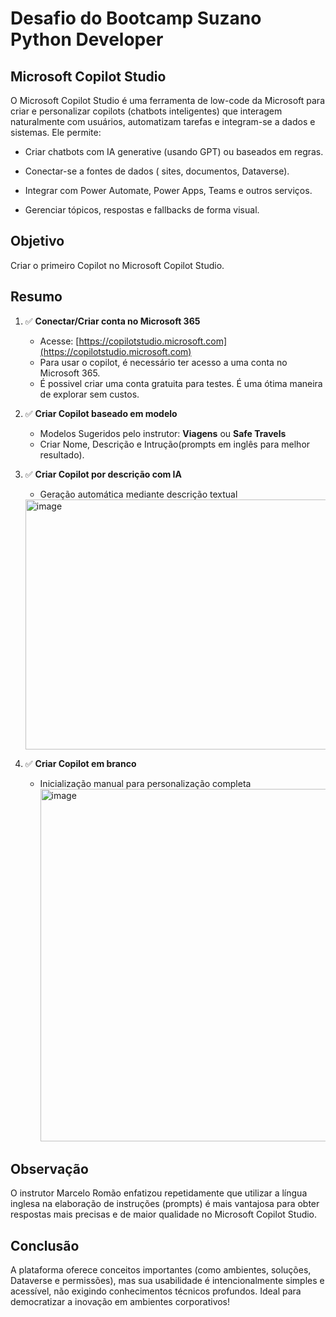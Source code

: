# Desafio do Bootcamp Suzano Python Developer
## Microsoft Copilot Studio
O Microsoft Copilot Studio é uma ferramenta de low-code da Microsoft para criar e personalizar copilots (chatbots inteligentes) que interagem naturalmente com usuários, automatizam tarefas e integram-se a dados e sistemas. Ele permite:

- Criar chatbots com IA generative (usando GPT) ou baseados em regras.

- Conectar-se a fontes de dados ( sites, documentos, Dataverse).

- Integrar com Power Automate, Power Apps, Teams e outros serviços.

- Gerenciar tópicos, respostas e fallbacks de forma visual.


## Objetivo
Criar o primeiro Copilot no Microsoft Copilot Studio.

## Resumo
1. ✅ **Conectar/Criar conta no Microsoft 365**  
   - Acesse: [https://copilotstudio.microsoft.com](https://copilotstudio.microsoft.com)
   - Para usar o copilot, é necessário ter acesso a uma conta no Microsoft 365.
   - É possivel criar uma conta gratuita para testes. É uma ótima maneira de explorar sem custos.

2. ✅ **Criar Copilot baseado em modelo**  
   - Modelos Sugeridos pelo instrutor: **Viagens** ou **Safe Travels**
   - Criar Nome, Descrição e Intrução(prompts em inglês para melhor resultado).

3. ✅ **Criar Copilot por descrição com IA**  
   - Geração automática mediante descrição textual
    <img width="2000" height="400" alt="image" src="https://github.com/user-attachments/assets/13f4ba13-dfbc-4d1e-8fc3-ba8ecc37acc0" />


4. ✅ **Criar Copilot em branco**  
   - Inicialização manual para personalização completa
     <img width="1623" height="564" alt="image" src="https://github.com/user-attachments/assets/fa2902b6-cf78-4091-b5b5-3aea900ce92f" />

## Observação
O instrutor Marcelo Romão enfatizou repetidamente que utilizar a língua inglesa na elaboração de instruções (prompts) é mais vantajosa para obter respostas mais precisas e de maior qualidade no Microsoft Copilot Studio. 

## Conclusão

A plataforma oferece conceitos importantes (como ambientes, soluções, Dataverse e permissões), mas sua usabilidade é intencionalmente simples e acessível, não exigindo conhecimentos técnicos profundos. Ideal para democratizar a inovação em ambientes corporativos!
